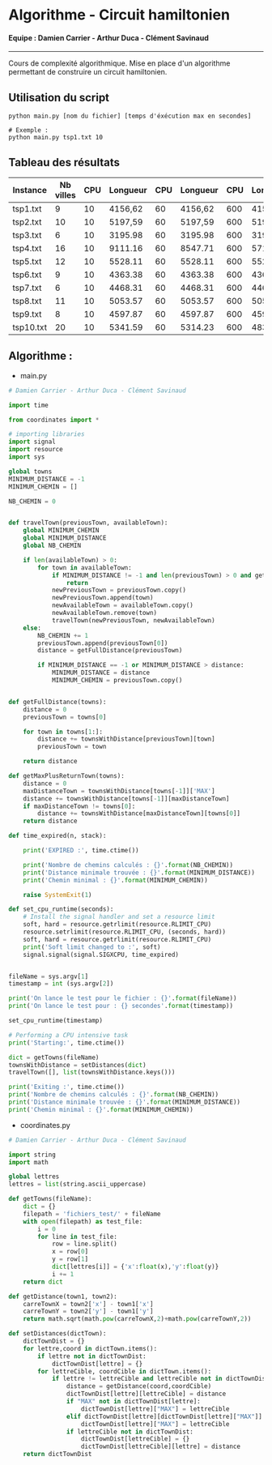 # Algorithme - Circuit hamiltonien



#### Equipe : Damien Carrier - Arthur Duca - Clément Savinaud

---



Cours de complexité algorithmique.
Mise en place d'un algorithme permettant de construire un circuit hamiltonien.

## Utilisation du script
```text
python main.py [nom du fichier] [temps d'éxécution max en secondes]
```

```shell
# Exemple : 
python main.py tsp1.txt 10
```

## Tableau des résultats

| Instance  | Nb villes | CPU  | Longueur | CPU  | Longueur | CPU  | Longueur |
| --------- | --------- | ---- | -------- | ---- | -------- | ---- | -------- |
| tsp1.txt  | 9         | 10   | 4156,62  | 60   | 4156,62  | 600  | 4156,62  |
| tsp2.txt  | 10        | 10   | 5197,59  | 60   | 5197,59  | 600  | 5197,59  |
| tsp3.txt  | 6         | 10   | 3195.98  | 60   | 3195.98  | 600  | 3195.98  |
| tsp4.txt  | 16        | 10   | 9111.16  | 60   | 8547.71  | 600  | 5715.23  |
| tsp5.txt  | 12        | 10   | 5528.11  | 60   | 5528.11  | 600  | 5528.11  |
| tsp6.txt  | 9         | 10   | 4363.38  | 60   | 4363.38  | 600  | 4363.38  |
| tsp7.txt  | 6         | 10   | 4468.31  | 60   | 4468.31  | 600  | 4468.31  |
| tsp8.txt  | 11        | 10   | 5053.57  | 60   | 5053.57  | 600  | 5053.57  |
| tsp9.txt  | 8         | 10   | 4597.87  | 60   | 4597.87  | 600  | 4597.87  |
| tsp10.txt | 20        | 10   | 5341.59  | 60   | 5314.23  | 600  | 4833.70  |

## Algorithme :

* main.py
```python
# Damien Carrier - Arthur Duca - Clément Savinaud

import time

from coordinates import *

# importing libraries
import signal
import resource
import sys

global towns
MINIMUM_DISTANCE = -1
MINIMUM_CHEMIN = []

NB_CHEMIN = 0


def travelTown(previousTown, availableTown):
    global MINIMUM_CHEMIN
    global MINIMUM_DISTANCE
    global NB_CHEMIN

    if len(availableTown) > 0:
        for town in availableTown:
            if MINIMUM_DISTANCE != -1 and len(previousTown) > 0 and getFullDistance(previousTown) + getMaxPlusReturnTown(previousTown) > MINIMUM_DISTANCE:
                return
            newPreviousTown = previousTown.copy()
            newPreviousTown.append(town)
            newAvailableTown = availableTown.copy()
            newAvailableTown.remove(town)
            travelTown(newPreviousTown, newAvailableTown)
    else:
        NB_CHEMIN += 1
        previousTown.append(previousTown[0])
        distance = getFullDistance(previousTown)

        if MINIMUM_DISTANCE == -1 or MINIMUM_DISTANCE > distance:
            MINIMUM_DISTANCE = distance
            MINIMUM_CHEMIN = previousTown.copy()


def getFullDistance(towns):
    distance = 0
    previousTown = towns[0]

    for town in towns[1:]:
        distance += townsWithDistance[previousTown][town]
        previousTown = town

    return distance

def getMaxPlusReturnTown(towns):
    distance = 0
    maxDistanceTown = townsWithDistance[towns[-1]]['MAX']
    distance += townsWithDistance[towns[-1]][maxDistanceTown]
    if maxDistanceTown != towns[0]:
        distance += townsWithDistance[maxDistanceTown][towns[0]]
    return distance

def time_expired(n, stack):

    print('EXPIRED :', time.ctime())

    print('Nombre de chemins calculés : {}'.format(NB_CHEMIN))
    print('Distance minimale trouvée : {}'.format(MINIMUM_DISTANCE))
    print('Chemin minimal : {}'.format(MINIMUM_CHEMIN))

    raise SystemExit(1)

def set_cpu_runtime(seconds):
    # Install the signal handler and set a resource limit
    soft, hard = resource.getrlimit(resource.RLIMIT_CPU)
    resource.setrlimit(resource.RLIMIT_CPU, (seconds, hard))
    soft, hard = resource.getrlimit(resource.RLIMIT_CPU)
    print('Soft limit changed to :', soft)
    signal.signal(signal.SIGXCPU, time_expired)


fileName = sys.argv[1]
timestamp = int (sys.argv[2])

print('On lance le test pour le fichier : {}'.format(fileName))
print('On lance le test pour : {} secondes'.format(timestamp))

set_cpu_runtime(timestamp)

# Performing a CPU intensive task
print('Starting:', time.ctime())

dict = getTowns(fileName)
townsWithDistance = setDistances(dict)
travelTown([], list(townsWithDistance.keys()))

print('Exiting :', time.ctime())
print('Nombre de chemins calculés : {}'.format(NB_CHEMIN))
print('Distance minimale trouvée : {}'.format(MINIMUM_DISTANCE))
print('Chemin minimal : {}'.format(MINIMUM_CHEMIN))
```

* coordinates.py
```python
# Damien Carrier - Arthur Duca - Clément Savinaud

import string
import math

global lettres
lettres = list(string.ascii_uppercase)

def getTowns(fileName):
    dict = {}
    filepath = 'fichiers_test/' + fileName
    with open(filepath) as test_file:
        i = 0
        for line in test_file:
            row = line.split()
            x = row[0]
            y = row[1]
            dict[lettres[i]] = {'x':float(x),'y':float(y)}
            i += 1
    return dict

def getDistance(town1, town2):
    carreTownX = town2['x'] - town1['x']
    carreTownY = town2['y'] - town1['y']
    return math.sqrt(math.pow(carreTownX,2)+math.pow(carreTownY,2))

def setDistances(dictTown):
    dictTownDist = {}
    for lettre,coord in dictTown.items():
        if lettre not in dictTownDist:
            dictTownDist[lettre] = {}
        for lettreCible, coordCible in dictTown.items():
            if lettre != lettreCible and lettreCible not in dictTownDist[lettre]:
                distance = getDistance(coord,coordCible)
                dictTownDist[lettre][lettreCible] = distance
                if "MAX" not in dictTownDist[lettre]:
                    dictTownDist[lettre]["MAX"] = lettreCible
                elif dictTownDist[lettre][dictTownDist[lettre]["MAX"]] < distance:
                    dictTownDist[lettre]["MAX"] = lettreCible
                if lettreCible not in dictTownDist:
                    dictTownDist[lettreCible] = {}
                    dictTownDist[lettreCible][lettre] = distance
    return dictTownDist
```